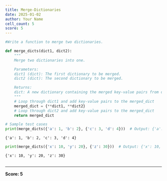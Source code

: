 ```yaml
---
title: Merge-Dictionaries
date: 2025-01-02
author: Your Name
cell_count: 5
score: 5
---
```


```python
#Write a function to merge two dictionaries.
```


```python
def merge_dicts(dict1, dict2):
    """
    Merge two dictionaries into one.

    Parameters:
    dict1 (dict): The first dictionary to be merged.
    dict2 (dict): The second dictionary to be merged.

    Returns:
    dict: A new dictionary containing the merged key-value pairs from dict1 and dict2.
    """
    # Loop through dict1 and add key-value pairs to the merged_dict
    merged_dict = {**dict1, **dict2}
    # Loop through dict2 and add key-value pairs to the merged_dict        
    return merged_dict
```


```python
# Sample test cases
print(merge_dicts({'a': 1, 'b': 2}, {'c': 3, 'd': 4}))  # Output: {'a': 1, 'b': 2, 'c': 3, 'd': 4}
```

    {'a': 1, 'b': 2, 'c': 3, 'd': 4}



```python
print(merge_dicts({'x': 10, 'y': 20}, {'z': 30}))  # Output: {'x': 10, 'y': 20, 'z': 30}
```

    {'x': 10, 'y': 20, 'z': 30}



```python

```


---
**Score: 5**
